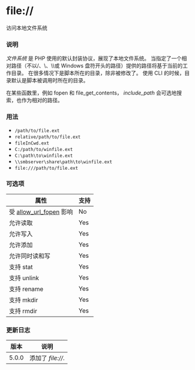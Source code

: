 file://
=======

访问本地文件系统

### 说明

*文件系统* 是 PHP 使用的默认封装协议，展现了本地文件系统。
当指定了一个相对路径（不以/、\\、\\\\或 Windows
盘符开头的路径）提供的路径将基于当前的工作目录。
在很多情况下是脚本所在的目录，除非被修改了。 使用 CLI
的时候，目录默认是脚本被调用时所在的目录。

在某些函数里，例如 <span class="function">fopen</span> 和 <span
class="function">file\_get\_contents</span>， *include\_path*
会可选地搜索，也作为相对的路径。

### 用法

-   <span class="simpara">`/path/to/file.ext`</span>
-   <span class="simpara">`relative/path/to/file.ext`</span>
-   <span class="simpara">`fileInCwd.ext`</span>
-   <span class="simpara">`C:/path/to/winfile.ext`</span>
-   <span class="simpara">`C:\path\to\winfile.ext`</span>
-   <span class="simpara">`\\smbserver\share\path\to\winfile.ext`</span>
-   <span class="simpara">`file:///path/to/file.ext`</span>

### 可选项

| 属性                                                                       | 支持 |
|----------------------------------------------------------------------------|------|
| 受 <a href="/filesystem/setup.html#" class="link">allow_url_fopen</a> 影响 | No   |
| 允许读取                                                                   | Yes  |
| 允许写入                                                                   | Yes  |
| 允许添加                                                                   | Yes  |
| 允许同时读和写                                                             | Yes  |
| 支持 <span class="function">stat</span>                                    | Yes  |
| 支持 <span class="function">unlink</span>                                  | Yes  |
| 支持 <span class="function">rename</span>                                  | Yes  |
| 支持 <span class="function">mkdir</span>                                   | Yes  |
| 支持 <span class="function">rmdir</span>                                   | Yes  |

### 更新日志

| 版本  | 说明              |
|-------|-------------------|
| 5.0.0 | 添加了 *file://*. |
